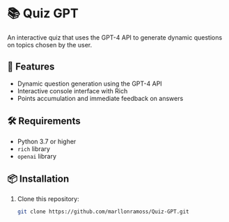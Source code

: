 # 📚 Quiz GPT

An interactive quiz that uses the GPT-4 API to generate dynamic questions on topics chosen by the user.

## 🚀 Features

- Dynamic question generation using the GPT-4 API
- Interactive console interface with Rich
- Points accumulation and immediate feedback on answers

## 🛠️ Requirements

- Python 3.7 or higher
- `rich` library
- `openai` library

## 📦 Installation

1. Clone this repository:
   ```bash
   git clone https://github.com/marllonramoss/Quiz-GPT.git
